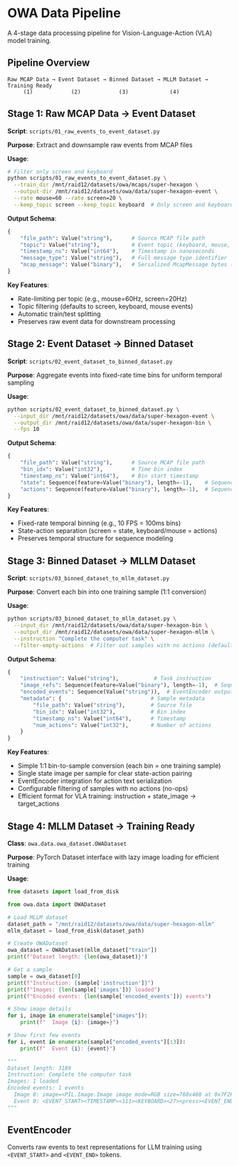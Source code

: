 # OWA Data Pipeline

A 4-stage data processing pipeline for Vision-Language-Action (VLA) model training.

## Pipeline Overview

```
Raw MCAP Data → Event Dataset → Binned Dataset → MLLM Dataset → Training Ready
     (1)            (2)            (3)             (4)
```

## Stage 1: Raw MCAP Data → Event Dataset

**Script**: `scripts/01_raw_events_to_event_dataset.py`

**Purpose**: Extract and downsample raw events from MCAP files

**Usage**:
```bash
# Filter only screen and keyboard
python scripts/01_raw_events_to_event_dataset.py \
  --train_dir /mnt/raid12/datasets/owa/mcaps/super-hexagon \
  --output-dir /mnt/raid12/datasets/owa/data/super-hexagon-event \
  --rate mouse=60 --rate screen=20 \
  --keep_topic screen --keep_topic keyboard  # Only screen and keyboard
```

**Output Schema**:
```python
{
    "file_path": Value("string"),      # Source MCAP file path
    "topic": Value("string"),          # Event topic (keyboard, mouse, screen)
    "timestamp_ns": Value("int64"),    # Timestamp in nanoseconds
    "message_type": Value("string"),   # Full message type identifier
    "mcap_message": Value("binary"),   # Serialized McapMessage bytes (topic/timestamp_ns/message_type duplicated for preview)
}
```

**Key Features**:
- Rate-limiting per topic (e.g., mouse=60Hz, screen=20Hz)
- Topic filtering (defaults to screen, keyboard, mouse events)
- Automatic train/test splitting
- Preserves raw event data for downstream processing

## Stage 2: Event Dataset → Binned Dataset

**Script**: `scripts/02_event_dataset_to_binned_dataset.py`

**Purpose**: Aggregate events into fixed-rate time bins for uniform temporal sampling

**Usage**:
```bash
python scripts/02_event_dataset_to_binned_dataset.py \
  --input_dir /mnt/raid12/datasets/owa/data/super-hexagon-event \
  --output_dir /mnt/raid12/datasets/owa/data/super-hexagon-bin \
  --fps 10
```

**Output Schema**:
```python
{
    "file_path": Value("string"),      # Source MCAP file path
    "bin_idx": Value("int32"),         # Time bin index
    "timestamp_ns": Value("int64"),    # Bin start timestamp
    "state": Sequence(feature=Value("binary"), length=-1),    # Sequence of serialized McapMessage bytes (screen events)
    "actions": Sequence(feature=Value("binary"), length=-1),  # Sequence of serialized McapMessage bytes (action events)
}
```

**Key Features**:
- Fixed-rate temporal binning (e.g., 10 FPS = 100ms bins)
- State-action separation (screen = state, keyboard/mouse = actions)
- Preserves temporal structure for sequence modeling

## Stage 3: Binned Dataset → MLLM Dataset

**Script**: `scripts/03_binned_dataset_to_mllm_dataset.py`

**Purpose**: Convert each bin into one training sample (1:1 conversion)

**Usage**:
```bash
python scripts/03_binned_dataset_to_mllm_dataset.py \
  --input_dir /mnt/raid12/datasets/owa/data/super-hexagon-bin \
  --output_dir /mnt/raid12/datasets/owa/data/super-hexagon-mllm \
  --instruction "Complete the computer task" \
  --filter-empty-actions  # Filter out samples with no actions (default: enabled)
```

**Output Schema**:
```python
{
    "instruction": Value("string"),           # Task instruction
    "image_refs": Sequence(feature=Value("binary"), length=-1),  # Sequence of serialized ScreenCaptured bytes
    "encoded_events": Sequence(Value("string")),  # EventEncoder outputs for actions
    "metadata": {                            # Sample metadata
        "file_path": Value("string"),        # Source file
        "bin_idx": Value("int32"),           # Bin index
        "timestamp_ns": Value("int64"),      # Timestamp
        "num_actions": Value("int32"),       # Number of actions
    }
}
```

**Key Features**:
- Simple 1:1 bin-to-sample conversion (each bin = one training sample)
- Single state image per sample for clear state-action pairing
- EventEncoder integration for action text serialization
- Configurable filtering of samples with no actions (no-ops)
- Efficient format for VLA training: instruction + state_image → target_actions

## Stage 4: MLLM Dataset → Training Ready

**Class**: `owa.data.owa_dataset.OWADataset`

**Purpose**: PyTorch Dataset interface with lazy image loading for efficient training

**Usage**:
```python
from datasets import load_from_disk

from owa.data import OWADataset

# Load MLLM dataset
dataset_path = "/mnt/raid12/datasets/owa/data/super-hexagon-mllm"
mllm_dataset = load_from_disk(dataset_path)

# Create OWADataset
owa_dataset = OWADataset(mllm_dataset["train"])
print(f"Dataset length: {len(owa_dataset)}")

# Get a sample
sample = owa_dataset[0]
print(f"Instruction: {sample['instruction']}")
print(f"Images: {len(sample['images'])} loaded")
print(f"Encoded events: {len(sample['encoded_events'])} events")

# Show image details
for i, image in enumerate(sample["images"]):
    print(f"  Image {i}: {image=}")

# Show first few events
for i, event in enumerate(sample["encoded_events"][:3]):
    print(f"  Event {i}: {event}")

"""
Dataset length: 3189
Instruction: Complete the computer task
Images: 1 loaded
Encoded events: 1 events
  Image 0: image=<PIL.Image.Image image mode=RGB size=768x480 at 0x7F2F995F9C50>
  Event 0: <EVENT_START><TIMESTAMP><111><KEYBOARD><27><press><EVENT_END>
"""
```

## EventEncoder

Converts raw events to text representations for LLM training using `<EVENT_START>` and `<EVENT_END>` tokens.

